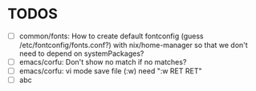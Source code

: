 # TODOS 
- [ ] common/fonts: How to create default fontconfig (guess /etc/fontconfig/fonts.conf?) with nix/home-manager so that we don't need to depend on systemPackages?
- [ ] emacs/corfu: Don't show no match if no matches?
- [ ] emacs/corfu: vi mode save file (:w) need ":w RET RET" 
- [ ] abc 
